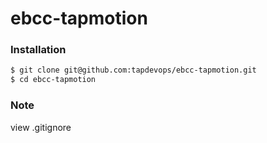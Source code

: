# ebcc-tapmotion

### Installation

```sh
$ git clone git@github.com:tapdevops/ebcc-tapmotion.git
$ cd ebcc-tapmotion
```

### Note

view .gitignore 
